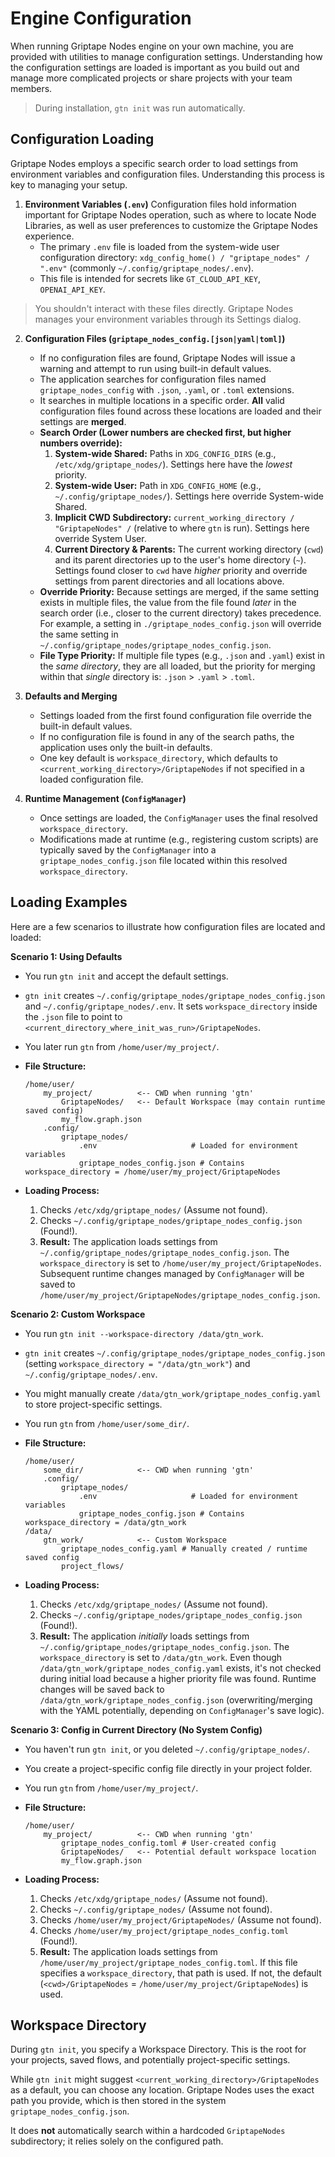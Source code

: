 # Engine Configuration

When running Griptape Nodes engine on your own machine, you are provided with utilities to manage configuration settings. Understanding how the configuration settings are loaded is important as you build out and manage more complicated projects or share projects with your team members. 

> During installation, `gtn init` was run automatically.  

## Configuration Loading

Griptape Nodes employs a specific search order to load settings from environment variables and configuration files. Understanding this process is key to managing your setup.

1.  **Environment Variables (`.env`)**
Configuration files hold information important for Griptape Nodes operation, such as where to locate Node Libraries, as well as user preferences to customize the Griptape Nodes experience.
    *   The primary `.env` file is loaded from the system-wide user configuration directory: `xdg_config_home() / "griptape_nodes" / ".env"` (commonly `~/.config/griptape_nodes/.env`).
    *   This file is intended for secrets like `GT_CLOUD_API_KEY`, `OPENAI_API_KEY`.
> You shouldn't interact with these files directly. Griptape Nodes manages your environment variables through its Settings dialog. 

2.  **Configuration Files (`griptape_nodes_config.[json|yaml|toml]`)**
    *   If no configuration files are found, Griptape Nodes will issue a warning and attempt to run using built-in default values.
    *   The application searches for configuration files named `griptape_nodes_config` with `.json`, `.yaml`, or `.toml` extensions.
    *   It searches in multiple locations in a specific order. **All** valid configuration files found across these locations are loaded and their settings are **merged**.
    *   **Search Order (Lower numbers are checked first, but higher numbers override):**
        1.  **System-wide Shared:** Paths in `XDG_CONFIG_DIRS` (e.g., `/etc/xdg/griptape_nodes/`). Settings here have the *lowest* priority.
        2.  **System-wide User:** Path in `XDG_CONFIG_HOME` (e.g., `~/.config/griptape_nodes/`). Settings here override System-wide Shared.
        3.  **Implicit CWD Subdirectory:** `current_working_directory / "GriptapeNodes" /` (relative to where `gtn` is run). Settings here override System User.
        4.  **Current Directory & Parents:** The current working directory (`cwd`) and its parent directories up to the user's home directory (`~`). Settings found closer to `cwd` have *higher* priority and override settings from parent directories and all locations above.
    *   **Override Priority:** Because settings are merged, if the same setting exists in multiple files, the value from the file found *later* in the search order (i.e., closer to the current directory) takes precedence. For example, a setting in `./griptape_nodes_config.json` will override the same setting in `~/.config/griptape_nodes/griptape_nodes_config.json`.
    *   **File Type Priority:** If multiple file types (e.g., `.json` and `.yaml`) exist in the *same directory*, they are all loaded, but the priority for merging within that *single* directory is: `.json` > `.yaml` > `.toml`.

3.  **Defaults and Merging**
    *   Settings loaded from the first found configuration file override the built-in default values.
    *   If no configuration file is found in any of the search paths, the application uses only the built-in defaults.
    *   One key default is `workspace_directory`, which defaults to `<current_working_directory>/GriptapeNodes` if not specified in a loaded configuration file.

4.  **Runtime Management (`ConfigManager`)**
    *   Once settings are loaded, the `ConfigManager` uses the final resolved `workspace_directory`.
    *   Modifications made at runtime (e.g., registering custom scripts) are typically saved by the `ConfigManager` into a `griptape_nodes_config.json` file located within this resolved `workspace_directory`.

## Loading Examples

Here are a few scenarios to illustrate how configuration files are located and loaded:

**Scenario 1: Using Defaults**

*   You run `gtn init` and accept the default settings.
*   `gtn init` creates `~/.config/griptape_nodes/griptape_nodes_config.json` and `~/.config/griptape_nodes/.env`. It sets `workspace_directory` inside the `.json` file to point to `<current_directory_where_init_was_run>/GriptapeNodes`.
*   You later run `gtn` from `/home/user/my_project/`.

*   **File Structure:**
    ```
    /home/user/
        my_project/          <-- CWD when running 'gtn'
            GriptapeNodes/   <-- Default Workspace (may contain runtime saved config)
            my_flow.graph.json
        .config/
            griptape_nodes/
                .env                     # Loaded for environment variables
                griptape_nodes_config.json # Contains workspace_directory = /home/user/my_project/GriptapeNodes
    ```
*   **Loading Process:**
    1.  Checks `/etc/xdg/griptape_nodes/` (Assume not found).
    2.  Checks `~/.config/griptape_nodes/griptape_nodes_config.json` (Found!).
    3.  **Result:** The application loads settings from `~/.config/griptape_nodes/griptape_nodes_config.json`. The `workspace_directory` is set to `/home/user/my_project/GriptapeNodes`. Subsequent runtime changes managed by `ConfigManager` will be saved to `/home/user/my_project/GriptapeNodes/griptape_nodes_config.json`.

**Scenario 2: Custom Workspace**

*   You run `gtn init --workspace-directory /data/gtn_work`.
*   `gtn init` creates `~/.config/griptape_nodes/griptape_nodes_config.json` (setting `workspace_directory = "/data/gtn_work"`) and `~/.config/griptape_nodes/.env`.
*   You might manually create `/data/gtn_work/griptape_nodes_config.yaml` to store project-specific settings.
*   You run `gtn` from `/home/user/some_dir/`.

*   **File Structure:**
    ```
    /home/user/
        some_dir/            <-- CWD when running 'gtn'
        .config/
            griptape_nodes/
                .env                     # Loaded for environment variables
                griptape_nodes_config.json # Contains workspace_directory = /data/gtn_work
    /data/
        gtn_work/            <-- Custom Workspace
            griptape_nodes_config.yaml # Manually created / runtime saved config
            project_flows/
    ```
*   **Loading Process:**
    1.  Checks `/etc/xdg/griptape_nodes/` (Assume not found).
    2.  Checks `~/.config/griptape_nodes/griptape_nodes_config.json` (Found!).
    3.  **Result:** The application *initially* loads settings from `~/.config/griptape_nodes/griptape_nodes_config.json`. The `workspace_directory` is set to `/data/gtn_work`. Even though `/data/gtn_work/griptape_nodes_config.yaml` exists, it's not checked during initial load because a higher priority file was found. Runtime changes will be saved back to `/data/gtn_work/griptape_nodes_config.json` (overwriting/merging with the YAML potentially, depending on `ConfigManager`'s save logic).

**Scenario 3: Config in Current Directory (No System Config)**

*   You haven't run `gtn init`, or you deleted `~/.config/griptape_nodes/`.
*   You create a project-specific config file directly in your project folder.
*   You run `gtn` from `/home/user/my_project/`.

*   **File Structure:**
    ```
    /home/user/
        my_project/          <-- CWD when running 'gtn'
            griptape_nodes_config.toml # User-created config
            GriptapeNodes/   <-- Potential default workspace location
            my_flow.graph.json
    ```
*   **Loading Process:**
    1.  Checks `/etc/xdg/griptape_nodes/` (Assume not found).
    2.  Checks `~/.config/griptape_nodes/` (Assume not found).
    3.  Checks `/home/user/my_project/GriptapeNodes/` (Assume not found).
    4.  Checks `/home/user/my_project/griptape_nodes_config.toml` (Found!).
    5.  **Result:** The application loads settings from `/home/user/my_project/griptape_nodes_config.toml`. If this file specifies a `workspace_directory`, that path is used. If not, the default (`<cwd>/GriptapeNodes` = `/home/user/my_project/GriptapeNodes`) is used.

## Workspace Directory

During `gtn init`, you specify a Workspace Directory. This is the root for your projects, saved flows, and potentially project-specific settings.

While `gtn init` might suggest `<current_working_directory>/GriptapeNodes` as a default, you can choose any location. Griptape Nodes uses the exact path you provide, which is then stored in the system `griptape_nodes_config.json`.

It does **not** automatically search within a hardcoded `GriptapeNodes` subdirectory; it relies solely on the configured path. 